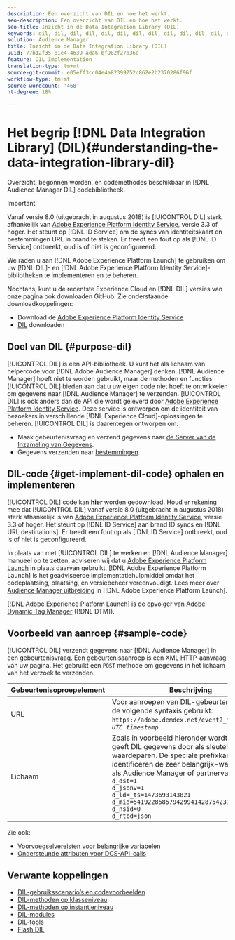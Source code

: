```yaml
---
description: Een overzicht van DIL en hoe het werkt.
seo-description: Een overzicht van DIL en hoe het werkt.
seo-title: Inzicht in de Data Integration Library (DIL)
keywords: dil, dil, dil, dil, dil, dil, dil, dil, dil, dil, dil, dil, dil, dil, dil, dil, dil, dil, dil, dil, dil, dil, dil, dil, dil, dil, dil, dil, dil, dil, dil, dil, dil, dil,
solution: Audience Manager
title: Inzicht in de Data Integration Library (DIL)
uuid: 77b12f35-81e4-4639-ada6-bf982f27b36e
feature: DIL Implementation
translation-type: tm+mt
source-git-commit: e05eff3cc04e4a82399752c862e2b2370286f96f
workflow-type: tm+mt
source-wordcount: '468'
ht-degree: 18%

---
```



# Het begrip [!DNL Data Integration Library] (DIL){#understanding-the-data-integration-library-dil}

Overzicht, begonnen worden, en codemethodes beschikbaar in [!DNL Audience Manager DIL] codebibliotheek.

>[!IMPORTANT]
>
>Vanaf versie 8.0 (uitgebracht in augustus 2018) is [!UICONTROL DIL] sterk afhankelijk van [Adobe Experience Platform Identity Service](https://docs.adobe.com/content/help/nl-NL/id-service/using/home.html), versie 3.3 of hoger. Het steunt op [!DNL ID Service] om de syncs van identiteitskaart en bestemmingen URL in brand te steken. Er treedt een fout op als [!DNL ID Service] ontbreekt, oud is of niet is geconfigureerd.
>
>We raden u aan [!DNL Adobe Experience Platform Launch] te gebruiken om uw [!DNL DIL]- en [!DNL Adobe Experience Platform Identity Service]-bibliotheken te implementeren en te beheren.

Nochtans, kunt u de recentste Experience Cloud en [!DNL DIL] versies van onze pagina ook downloaden GitHub. Zie onderstaande downloadkoppelingen:

* Download de [Adobe Experience Platform Identity Service](https://github.com/Adobe-Marketing-Cloud/id-service/releases)
* [DIL](https://github.com/Adobe-Marketing-Cloud/dil/releases) downloaden

## Doel van DIL {#purpose-dil}

[!UICONTROL DIL] is een API-bibliotheek. U kunt het als lichaam van helpercode voor [!DNL Adobe Audience Manager] denken. [!DNL Audience Manager] hoeft niet te worden gebruikt, maar de methoden en functies [!UICONTROL DIL] bieden aan dat u uw eigen code niet hoeft te ontwikkelen om gegevens naar [!DNL Audience Manager] te verzenden. [!UICONTROL DIL] is ook anders dan de API die wordt geleverd door [Adobe Experience Platform Identity Service](https://docs.adobe.com/content/help/en/id-service/using/home.html). Deze service is ontworpen om de identiteit van bezoekers in verschillende [!DNL Experience Cloud]-oplossingen te beheren. [!UICONTROL DIL] is daarentegen ontworpen om:

* Maak gebeurtenisvraag en verzend gegevens naar [de Server van de Inzameling van Gegevens](../reference/system-components/components-data-collection.md).
* Gegevens verzenden naar [bestemmingen](../features/destinations/destinations.md).

## DIL-code {#get-implement-dil-code} ophalen en implementeren

[!UICONTROL DIL] code kan  **[hier](https://github.com/Adobe-Marketing-Cloud/dil/releases)** worden gedownload. Houd er rekening mee dat [!UICONTROL DIL] vanaf versie 8.0 (uitgebracht in augustus 2018) sterk afhankelijk is van [Adobe Experience Platform Identity Service](https://docs.adobe.com/content/help/en/id-service/using/home.html), versie 3.3 of hoger. Het steunt op [!DNL ID Service] aan brand ID syncs en [!DNL URL destinations]. Er treedt een fout op als [!DNL ID Service] ontbreekt, oud is of niet is geconfigureerd.

In plaats van met [!UICONTROL DIL] te werken en [!DNL Audience Manager] manueel op te zetten, adviseren wij dat u [Adobe Experience Platform Launch](https://docs.adobelaunch.com/) in plaats daarvan gebruikt. [!DNL Adobe Experience Platform Launch] is het geadviseerde implementatiehulpmiddel omdat het codeplaatsing, plaatsing, en versiebeheer vereenvoudigt. Lees meer over [Audience Manager uitbreiding](https://docs.adobelaunch.com/extension-reference/web/adobe-audience-manager-extension) in [!DNL Adobe Experience Platform Launch].

[!DNL Adobe Experience Platform Launch] is de opvolger van  [Adobe Dynamic Tag Manager](https://docs.adobe.com/content/help/en/dtm/using/c-overview.html) ([!DNL DTM]).

## Voorbeeld van aanroep {#sample-code}

[!UICONTROL DIL] verzendt gegevens naar  [!DNL Audience Manager] in een gebeurtenisvraag. Een gebeurtenisaanroep is een XML HTTP-aanvraag van uw pagina. Het gebruikt een `POST` methode om gegevens in het lichaam van het verzoek te verzenden.

| Gebeurtenisoproepelement | Beschrijving |
|--- |--- |
| URL | Voor aanroepen van DIL-gebeurtenissen wordt de volgende syntaxis gebruikt: `https://adobe.demdex.net/event?_ts =` *`UNIX UTC timestamp`* |
| Lichaam | Zoals in voorbeeld hieronder wordt getoond, geeft DIL gegevens door als sleutel-waardeparen. De speciale prefixkarakters identificeren de zeer belangrijk-waardeparen als Audience Manager of partnervariabelen.<br>`d_dst=1`<br>`d_jsonv=1`<br>`d_ld=_ts=1473693143821`<br>`d_mid=54192285857942994142875423154873503351`<br>`d_nsid=0`<br>`d_rtbd=json`<br> |

Zie ook:
* [Voorvoegselvereisten voor belangrijke variabelen](../features/traits/trait-variable-prefixes.md)
* [Ondersteunde attributen voor DCS-API-calls](../api/dcs-intro/dcs-api-reference/dcs-keys.md)

## Verwante koppelingen

* [DIL-gebruiksscenario’s en codevoorbeelden](/help/using/dil/dil-use-cases.md)
* [DIL-methoden op klasseniveau ](/help/using/dil/dil-class-overview/dil-start.md)
* [DIL-methoden op instantieniveau](/help/using/dil/dil-instance-methods.md)
* [DIL-modules](/help/using/dil/dil-modules.md)
* [DIL-tools](/help/using/dil/dil-tools.md)
* [Flash DIL](/help/using/dil/dil-flash.md)
